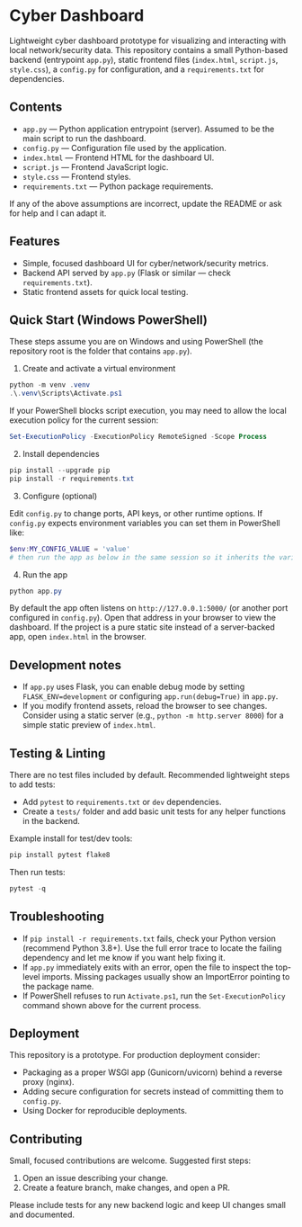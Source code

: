 # Cyber Dashboard

Lightweight cyber dashboard prototype for visualizing and interacting with local network/security data. This repository contains a small Python-based backend (entrypoint `app.py`), static frontend files (`index.html`, `script.js`, `style.css`), a `config.py` for configuration, and a `requirements.txt` for dependencies.

## Contents

- `app.py` — Python application entrypoint (server). Assumed to be the main script to run the dashboard.
- `config.py` — Configuration file used by the application.
- `index.html` — Frontend HTML for the dashboard UI.
- `script.js` — Frontend JavaScript logic.
- `style.css` — Frontend styles.
- `requirements.txt` — Python package requirements.

If any of the above assumptions are incorrect, update the README or ask for help and I can adapt it.

## Features

- Simple, focused dashboard UI for cyber/network/security metrics.
- Backend API served by `app.py` (Flask or similar — check `requirements.txt`).
- Static frontend assets for quick local testing.

## Quick Start (Windows PowerShell)

These steps assume you are on Windows and using PowerShell (the repository root is the folder that contains `app.py`).

1. Create and activate a virtual environment

```powershell
python -m venv .venv
.\.venv\Scripts\Activate.ps1
```

If your PowerShell blocks script execution, you may need to allow the local execution policy for the current session:

```powershell
Set-ExecutionPolicy -ExecutionPolicy RemoteSigned -Scope Process
```

2. Install dependencies

```powershell
pip install --upgrade pip
pip install -r requirements.txt
```

3. Configure (optional)

Edit `config.py` to change ports, API keys, or other runtime options. If `config.py` expects environment variables you can set them in PowerShell like:

```powershell
$env:MY_CONFIG_VALUE = 'value'
# then run the app as below in the same session so it inherits the variable
```

4. Run the app

```powershell
python app.py
```

By default the app often listens on `http://127.0.0.1:5000/` (or another port configured in `config.py`). Open that address in your browser to view the dashboard. If the project is a pure static site instead of a server-backed app, open `index.html` in the browser.

## Development notes

- If `app.py` uses Flask, you can enable debug mode by setting `FLASK_ENV=development` or configuring `app.run(debug=True)` in `app.py`.
- If you modify frontend assets, reload the browser to see changes. Consider using a static server (e.g., `python -m http.server 8000`) for a simple static preview of `index.html`.

## Testing & Linting

There are no test files included by default. Recommended lightweight steps to add tests:

- Add `pytest` to `requirements.txt` or `dev` dependencies.
- Create a `tests/` folder and add basic unit tests for any helper functions in the backend.

Example install for test/dev tools:

```powershell
pip install pytest flake8
```

Then run tests:

```powershell
pytest -q
```

## Troubleshooting

- If `pip install -r requirements.txt` fails, check your Python version (recommend Python 3.8+). Use the full error trace to locate the failing dependency and let me know if you want help fixing it.
- If `app.py` immediately exits with an error, open the file to inspect the top-level imports. Missing packages usually show an ImportError pointing to the package name.
- If PowerShell refuses to run `Activate.ps1`, run the `Set-ExecutionPolicy` command shown above for the current process.

## Deployment

This repository is a prototype. For production deployment consider:

- Packaging as a proper WSGI app (Gunicorn/uvicorn) behind a reverse proxy (nginx).
- Adding secure configuration for secrets instead of committing them to `config.py`.
- Using Docker for reproducible deployments.

## Contributing

Small, focused contributions are welcome. Suggested first steps:

1. Open an issue describing your change.
2. Create a feature branch, make changes, and open a PR.

Please include tests for any new backend logic and keep UI changes small and documented.
